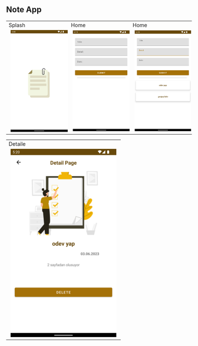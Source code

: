 ## Note App


<div>
<table>
  <tr>
    <td >Splash</td>
     <td>Home</td>
    <td>Home</td>
 
  </tr>


  <tr>
    <td >
      <img width="287" alt="signIn" src="https://github.com/sumeyraozugur/Turkcell-Bootcamp-HW/blob/main/images/hw7_0.png" hspace="5"/>
    </td>
   <td>
    <img width="290" alt="SignUp" src="https://github.com/sumeyraozugur/Turkcell-Bootcamp-HW/blob/main/images/hw7_1.png" hspace="5"/>
    </td>
      <td>
    <img width="290" alt="ForgotPassword" src="https://github.com/sumeyraozugur/Turkcell-Bootcamp-HW/blob/main/images/hw7_2.png" hspace="5"/>
    </td>
  
  </tr>
 </table>
 
 </div>
 
 
 
 <div>
<table>
  <tr>
    <td >Detaile</td>

 
  </tr>


  <tr>
    <td >
      <img width="287" alt="signIn" src="https://github.com/sumeyraozugur/Turkcell-Bootcamp-HW/blob/main/images/hw7_3.png" hspace="5"/>
    </td>

  
  </tr>
 </table>
 
 </div>
